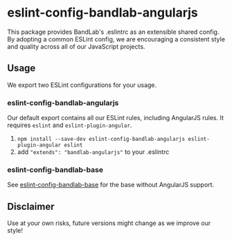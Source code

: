 # eslint-config-bandlab-angularjs

This package provides BandLab's .eslintrc as an extensible shared config.
By adopting a common ESLint config, we are encouraging a consistent style and quality across all of our JavaScript projects.

## Usage

We export two ESLint configurations for your usage.

### eslint-config-bandlab-angularjs

Our default export contains all our ESLint rules, including AngularJS rules. It requires `eslint` and `eslint-plugin-angular`.

1. `npm install --save-dev eslint-config-bandlab-angularjs eslint-plugin-angular eslint`
2. add `"extends": "bandlab-angularjs"` to your .eslintrc

### eslint-config-bandlab-base

See [eslint-config-bandlab-base](https://npmjs.com/eslint-config-bandlab-base) for the base without AngularJS support.

## Disclaimer

Use at your own risks, future versions might change as we improve our style!
